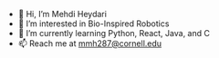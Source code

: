 - 👋 Hi, I’m Mehdi Heydari
- 👀 I’m interested in Bio-Inspired Robotics
- 🌱 I’m currently learning Python, React, Java, and C
- 📫 Reach me at mmh287@cornell.edu 

<!---
MehdiMHeydari/MehdiMHeydari is a ✨ special ✨ repository because its `README.md` (this file) appears on your GitHub profile.
You can click the Preview link to take a look at your changes.
--->
